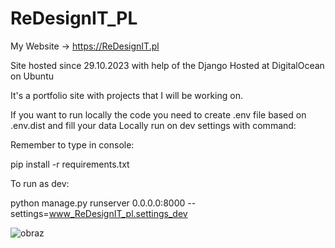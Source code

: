 # ReDesignIT_PL
My Website -> https://ReDesignIT.pl


Site hosted since 29.10.2023 with help of the Django
Hosted at DigitalOcean on Ubuntu



It's a portfolio site with projects that I will be working on.

If you want to run locally the code you need to create .env file based on .env.dist and fill your data
Locally run on dev settings with command:

Remember to type in console: 

pip install -r requirements.txt

To run as dev:

python manage.py runserver 0.0.0.0:8000 --settings=www_ReDesignIT_pl.settings_dev


![obraz](https://github.com/Hamster-Inside/ReDesignIT_PL/assets/62399878/8c39971f-b50d-47be-8102-8a28e44f0e42)

